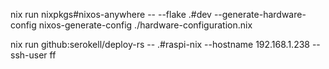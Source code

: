 nix run nixpkgs#nixos-anywhere -- --flake .#dev --generate-hardware-config nixos-generate-config ./hardware-configuration.nix <hostname>

nix run github:serokell/deploy-rs -- .#raspi-nix --hostname 192.168.1.238 --ssh-user ff